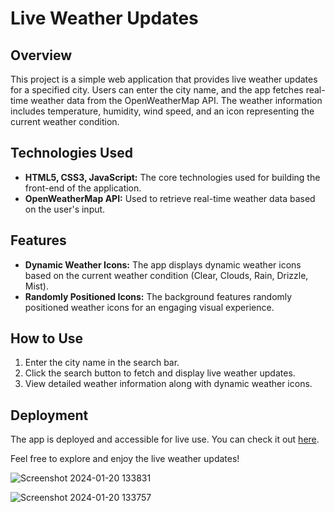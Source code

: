 # Live Weather Updates

## Overview

This project is a simple web application that provides live weather updates for a specified city. Users can enter the city name, and the app fetches real-time weather data from the OpenWeatherMap API. The weather information includes temperature, humidity, wind speed, and an icon representing the current weather condition.

## Technologies Used

- **HTML5, CSS3, JavaScript:** The core technologies used for building the front-end of the application.
- **OpenWeatherMap API:** Used to retrieve real-time weather data based on the user's input.

## Features

- **Dynamic Weather Icons:** The app displays dynamic weather icons based on the current weather condition (Clear, Clouds, Rain, Drizzle, Mist).
- **Randomly Positioned Icons:** The background features randomly positioned weather icons for an engaging visual experience.

## How to Use

1. Enter the city name in the search bar.
2. Click the search button to fetch and display live weather updates.
3. View detailed weather information along with dynamic weather icons.

## Deployment

The app is deployed and accessible for live use. You can check it out [here](https://live-weatherupdates.netlify.app).

Feel free to explore and enjoy the live weather updates!

![Screenshot 2024-01-20 133831](https://github.com/Praveenkumar625/Live-Weather-Updates/assets/116333254/12625260-10ed-4816-8da3-2ae9edf65b8e)


![Screenshot 2024-01-20 133757](https://github.com/Praveenkumar625/Live-Weather-Updates/assets/116333254/3717278e-0834-4428-a054-7e43ea997be4)
